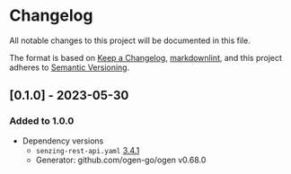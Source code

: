 # Changelog

All notable changes to this project will be documented in this file.

The format is based on [Keep a Changelog](https://keepachangelog.com/en/1.0.0/),
[markdownlint](https://dlaa.me/markdownlint/),
and this project adheres to [Semantic Versioning](https://semver.org/spec/v2.0.0.html).

## [0.1.0] - 2023-05-30

### Added to 1.0.0

- Dependency versions
  - `senzing-rest-api.yaml` [3.4.1](https://github.com/Senzing/senzing-rest-api-specification/blob/3.4.1/senzing-rest-api.yaml)
  - Generator: github.com/ogen-go/ogen v0.68.0
